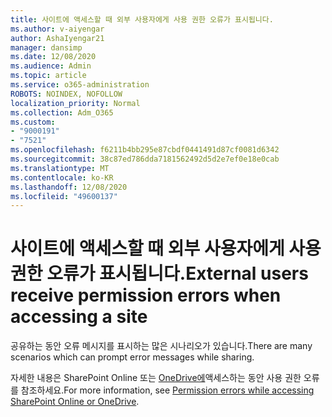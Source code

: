 ```yaml
---
title: 사이트에 액세스할 때 외부 사용자에게 사용 권한 오류가 표시됩니다.
ms.author: v-aiyengar
author: AshaIyengar21
manager: dansimp
ms.date: 12/08/2020
ms.audience: Admin
ms.topic: article
ms.service: o365-administration
ROBOTS: NOINDEX, NOFOLLOW
localization_priority: Normal
ms.collection: Adm_O365
ms.custom:
- "9000191"
- "7521"
ms.openlocfilehash: f6211b4bb295e87cbdf0441491d87cf0081d6342
ms.sourcegitcommit: 38c87ed786dda7181562492d5d2e7ef0e18e0cab
ms.translationtype: MT
ms.contentlocale: ko-KR
ms.lasthandoff: 12/08/2020
ms.locfileid: "49600137"
---
```

# <a name="external-users-receive-permission-errors-when-accessing-a-site"></a><span data-ttu-id="bc0e7-102">사이트에 액세스할 때 외부 사용자에게 사용 권한 오류가 표시됩니다.</span><span class="sxs-lookup"><span data-stu-id="bc0e7-102">External users receive permission errors when accessing a site</span></span>

<span data-ttu-id="bc0e7-103">공유하는 동안 오류 메시지를 표시하는 많은 시나리오가 있습니다.</span><span class="sxs-lookup"><span data-stu-id="bc0e7-103">There are many scenarios which can prompt error messages while sharing.</span></span> 

<span data-ttu-id="bc0e7-104">자세한 내용은 SharePoint Online 또는 [OneDrive에](https://docs.microsoft.com/sharepoint/troubleshoot/administration/access-denied-or-need-permission-error-sharepoint-online-or-onedrive-for-business)액세스하는 동안 사용 권한 오류를 참조하세요.</span><span class="sxs-lookup"><span data-stu-id="bc0e7-104">For more information, see [Permission errors while accessing SharePoint Online or OneDrive](https://docs.microsoft.com/sharepoint/troubleshoot/administration/access-denied-or-need-permission-error-sharepoint-online-or-onedrive-for-business).</span></span>